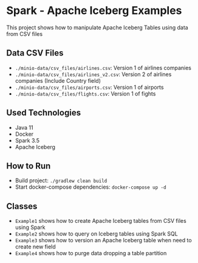 # Spark - Apache Iceberg Examples

This project shows how to manipulate Apache Iceberg Tables using data from CSV files

## Data CSV Files

- `./minio-data/csv_files/airlines.csv`: Version 1 of airlines companies
- `./minio-data/csv_files/airlines_v2.csv`: Version 2 of airlines companies (Include Country field)
- `./minio-data/csv_files/airports.csv`: Version 1 of airports
- `./minio-data/csv_files/flights.csv`: Version 1 of fights

## Used Technologies
- Java 11
- Docker
- Spark 3.5
- Apache Iceberg

## How to Run

- Build project: `./gradlew clean build`
- Start docker-compose dependencies: `docker-compose up -d`

## Classes

- `Example1` shows how to create Apache Iceberg tables from CSV files using Spark
- `Example2` shows how to query on Iceberg tables using Spark SQL
- `Example3` shows how to version an Apache Iceberg table when need to create new field
- `Example4` shows how to purge data dropping a table partition
